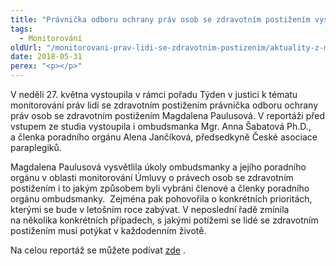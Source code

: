 ```yaml
---
title: "Právnička odboru ochrany práv osob se zdravotním postižením vystoupila v České televizi"
tags:
  - Monitorování
oldUrl: "/monitorovani-prav-lidi-se-zdravotnim-postizenim/aktuality-z-monitorovani/aktuality-z-monitorovani-2018/pravnicka-odboru-ochrany-prav-osob-se-zdravotnim-postizenim-vystoupila-v-ceske-televizi/"
date: 2018-05-31
perex: "<p></p>"
---
```


<!-- imported from the old website -->

<p>V neděli 27. května vystoupila v rámci pořadu Týden v justici k tématu monitorování práv lidí se zdravotním postižením právnička odboru ochrany práv osob se zdravotním postižením Magdalena Paulusová. V reportáži před vstupem ze studia vystoupila i ombudsmanka Mgr. Anna Šabatová Ph.D., a členka poradního orgánu Alena Jančíková, předsedkyně České asociace paraplegiků.</p> <p>Magdalena Paulusová vysvětlila úkoly ombudsmanky a jejího poradního orgánu v oblasti monitorování Úmluvy o právech osob se zdravotním postižením i to jakým způsobem byli vybráni členové a členky poradního orgánu ombudsmanky.  Zejména pak pohovořila o konkrétních prioritách, kterými se bude v letošním roce zabývat. V neposlední řadě zmínila na několika konkrétních případech, s jakými potížemi se lidé se zdravotním postižením musí potýkat v každodenním životě.</p> <p>Na celou reportáž se můžete podívat <a title="Otevření do nového okna" href="http://www.ceskatelevize.cz/ivysilani/11129264015-tyden-v-justici/318281381900527/obsah/623148-ombudsmanka-kontroluje-dodrzovani-prav-zdravotne-postizenych" target="_blank">zde</a> .</p>
